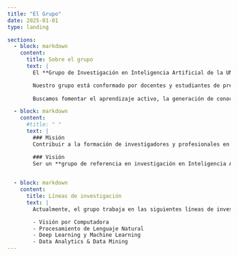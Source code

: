 ```yaml
---
title: "El Grupo"
date: 2025-01-01
type: landing

sections:
  - block: markdown
    content:
      title: Sobre el grupo
      text: |
        El **Grupo de Investigación en Inteligencia Artificial de la UNAMBA** fue creado en 2025 con el propósito de promover el estudio, desarrollo y aplicación de técnicas avanzadas de **Inteligencia Artificial (IA)** en beneficio de la sociedad.  

        Nuestro grupo está conformado por docentes y estudiantes de pregrado con interés en áreas como **Visión por Computadora, Procesamiento de Lenguaje Natural (NLP), Machine Learning, Deep Learning y Data Analytics**.  
        
        Buscamos fomentar el aprendizaje activo, la generación de conocimiento y la investigación aplicada en problemas relevantes para la región y el país.

  - block: markdown
    content:
      #title: " "
      text: |
        ### Misión
        Contribuir a la formación de investigadores y profesionales en **Inteligencia Artificial**, desarrollando soluciones innovadoras que respondan a las necesidades académicas, sociales e industriales, con impacto local, regional y nacional.

        ### Visión
        Ser un **grupo de referencia en investigación en Inteligencia Artificial en el sur del Perú**, reconocido por la calidad de sus proyectos, publicaciones y aportes tecnológicos al servicio de la sociedad y de la comunidad científica.
    

  - block: markdown
    content:
      title: Líneas de investigación
      text: |
        Actualmente, el grupo trabaja en las siguientes líneas de investigación:  

        - Visión por Computadora
        - Procesamiento de Lenguaje Natural
        - Deep Learning y Machine Learning
        - Data Analytics & Data Mining
---
```

